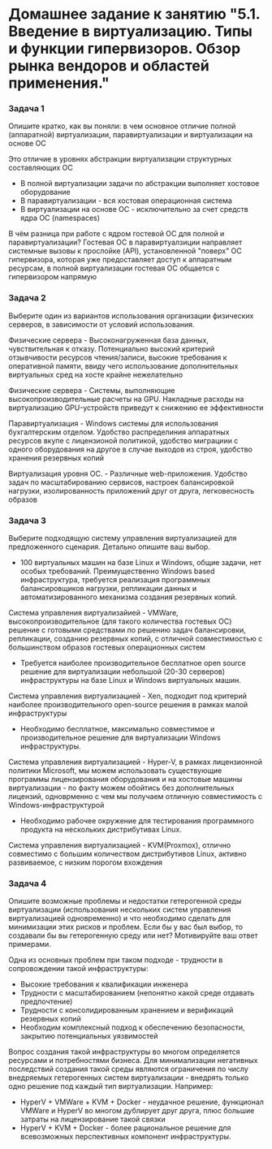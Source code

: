# Домашнее задание к занятию "5.1. Введение в виртуализацию. Типы и функции гипервизоров. Обзор рынка вендоров и областей применения."

### Задача 1
Опишите кратко, как вы поняли: в чем основное отличие полной (аппаратной) виртуализации, паравиртуализации и виртуализации на основе ОС

Это отличие в уровнях абстракции виртуализации структурных составляющих ОС
 - В полной виртуализации задачи по абстракции выполняет хостовое оборудование
 - В паравиртуализации - вся хостовая операционная система
 - В виртуализации на основе ОС - исключительно за счет средств ядра ОС (namespaces)

В чём разница при работе с ядром гостевой ОС для полной и паравиртуализации?
Гостевая ОС в паравиртуалзиции направляет системные вызовы к прослойке (API), установленной "поверх" ОС гипервизора, 
которая уже предоставляет доступ к аппаратным ресурсам,
в полной виртуализации гостевая ОС общается с гипервизором напрямую

### Задача 2
Выберите один из вариантов использования организации физических серверов, в зависимости от условий использования.

Физические сервера - Высоконагруженная база данных, чувствительная к отказу.
Потенциально высокий критерий отзывчивости ресурсов чтения/записи, высокие требования к оперативной памяти, ввиду чего
использование дополнительных виртуальных сред на хосте крайне нежелательно

Физические сервера - Системы, выполняющие высокопроизводительные расчеты на GPU.
Накладные расходы на виртуализацию GPU-устройств приведут к снижению ее эффективности

Паравиртуализация - Windows системы для использования бухгалтерским отделом.
Удобство распределиния аппаратных ресурсов вкупе с лицензионой политикой, удобство миграциии с одного оборудования на 
другое в случае выходов из строя, удобство хранения резервных копий

Виртуализация уровня ОС. - Различные web-приложения.
Удобство задач по масштабированию сервисов, настроек балансировкой нагрузки, изолированность приложений друг от друга,
легковесность образов

### Задача 3
Выберите подходящую систему управления виртуализацией для предложенного сценария. Детально опишите ваш выбор.
- 100 виртуальных машин на базе Linux и Windows, общие задачи, нет особых требований. Преимущественно Windows based инфраструктура, требуется реализация программных балансировщиков нагрузки, репликации данных и автоматизированного механизма создания резервных копий.

Система управления виртуализайией - VMWare, высокопроизводительное (для такого количества гостевых ОС) решение с 
готовыми средствами по решению задач балансировки, репликации, созданию резервных копий, с отличной совместимостью
с большинством образов гостевых операционных систем

- Требуется наиболее производительное бесплатное open source решение для виртуализации небольшой (20-30 серверов) 
инфраструктуры на базе Linux и Windows виртуальных машин.

Система управления виртуализацией - Xen, подходит под критерий наиболее производительного open-source решения
в рамках малой инфраструктуры

- Необходимо бесплатное, максимально совместимое и производительное решение для виртуализации Windows инфраструктуры.

Система управления виртуализацией - Hyper-V, в рамках лицензионной политики Microsoft, мы можем использовать
существующие программы лицензирования оборудования и на хостовые машины виртуализации - по факту можем обойтись без 
дополнительных лицензий, одноврменно с чем мы получаем отличную совместимость с Windows-инфраструктурой

- Необходимо рабочее окружение для тестирования программного продукта на нескольких дистрибутивах Linux.

Система управления виртуализацией - KVM(Proxmox), отлично совместимо с большим количеством дистрибутивов Linux,
активно развиваемое, с низким порогом вхождения

### Задача 4

Опишите возможные проблемы и недостатки гетерогенной среды виртуализации (использования нескольких систем управления 
виртуализацией одновременно) и что необходимо сделать для минимизации этих рисков и проблем. Если бы у вас был выбор, 
то создавали бы вы гетерогенную среду или нет? Мотивируйте ваш ответ примерами.

Одна из основных проблем при таком подходе - трудности в сопровождении такой инфраструктуры:

- Высокие требования к квалификации инженера
- Трудности с масштабированием (непонятно какой среде отдавать предпочтение)
- Трудности с консолидированным хранением и верификаций резервных копий 
- Необходим комплексный подход к обеспечению безопасности, закрытию потенциальных уязвимостей

Вопрос создания такой инфраструктуры во многом определяется ресурсами и потребностями бизнеса. Для минимализации
негативных последствий создания такой среды являются ограничения по числу внедряемых гетерогенных систем виртуализации - 
внедрять только одно решение под каждый тип виртуализации. 
Например: 
- HyperV + VMWare + KVM + Docker - неудачное решение, функционал VMWare и HyperV во многом дублирует друг друга,
плюс большие затраты на лицензирование такой связки
- HyperV + KVM + Docker - более рациональное решение для всевозможных перспективных компонент инфраструктуры.